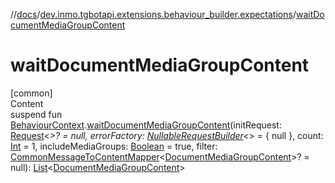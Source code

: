 //[docs](../../index.md)/[dev.inmo.tgbotapi.extensions.behaviour_builder.expectations](index.md)/[waitDocumentMediaGroupContent](wait-document-media-group-content.md)



# waitDocumentMediaGroupContent  
[common]  
Content  
suspend fun [BehaviourContext](../dev.inmo.tgbotapi.extensions.behaviour_builder/-behaviour-context/index.md).[waitDocumentMediaGroupContent](wait-document-media-group-content.md)(initRequest: [Request](../dev.inmo.tgbotapi.requests.abstracts/-request/index.md)<*>? = null, errorFactory: [NullableRequestBuilder](index.md#%5Bdev.inmo.tgbotapi.extensions.behaviour_builder.expectations%2FNullableRequestBuilder%2F%2F%2FPointingToDeclaration%2F%5D%2FClasslikes%2F625018081)<*> = { null }, count: [Int](https://kotlinlang.org/api/latest/jvm/stdlib/kotlin/-int/index.html) = 1, includeMediaGroups: [Boolean](https://kotlinlang.org/api/latest/jvm/stdlib/kotlin/-boolean/index.html) = true, filter: [CommonMessageToContentMapper](index.md#%5Bdev.inmo.tgbotapi.extensions.behaviour_builder.expectations%2FCommonMessageToContentMapper%2F%2F%2FPointingToDeclaration%2F%5D%2FClasslikes%2F625018081)<[DocumentMediaGroupContent](../dev.inmo.tgbotapi.types.message.content.abstracts/-document-media-group-content/index.md)>? = null): [List](https://kotlinlang.org/api/latest/jvm/stdlib/kotlin.collections/-list/index.html)<[DocumentMediaGroupContent](../dev.inmo.tgbotapi.types.message.content.abstracts/-document-media-group-content/index.md)>  



